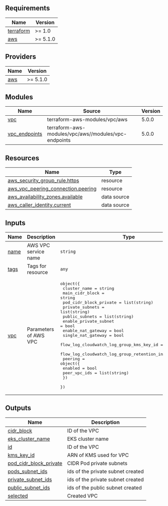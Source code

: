 <!-- BEGIN_TF_DOCS -->
## Requirements

| Name | Version |
|------|---------|
| <a name="requirement_terraform"></a> [terraform](#requirement\_terraform) | >= 1.0 |
| <a name="requirement_aws"></a> [aws](#requirement\_aws) | >= 5.1.0 |

## Providers

| Name | Version |
|------|---------|
| <a name="provider_aws"></a> [aws](#provider\_aws) | >= 5.1.0 |

## Modules

| Name | Source | Version |
|------|--------|---------|
| <a name="module_vpc"></a> [vpc](#module\_vpc) | terraform-aws-modules/vpc/aws | 5.0.0 |
| <a name="module_vpc_endpoints"></a> [vpc\_endpoints](#module\_vpc\_endpoints) | terraform-aws-modules/vpc/aws//modules/vpc-endpoints | 5.0.0 |

## Resources

| Name | Type |
|------|------|
| [aws_security_group_rule.https](https://registry.terraform.io/providers/hashicorp/aws/latest/docs/resources/security_group_rule) | resource |
| [aws_vpc_peering_connection.peering](https://registry.terraform.io/providers/hashicorp/aws/latest/docs/resources/vpc_peering_connection) | resource |
| [aws_availability_zones.available](https://registry.terraform.io/providers/hashicorp/aws/latest/docs/data-sources/availability_zones) | data source |
| [aws_caller_identity.current](https://registry.terraform.io/providers/hashicorp/aws/latest/docs/data-sources/caller_identity) | data source |

## Inputs

| Name | Description | Type | Default | Required |
|------|-------------|------|---------|:--------:|
| <a name="input_name"></a> [name](#input\_name) | AWS VPC service name | `string` | `"armonik-vpc"` | no |
| <a name="input_tags"></a> [tags](#input\_tags) | Tags for resource | `any` | `{}` | no |
| <a name="input_vpc"></a> [vpc](#input\_vpc) | Parameters of AWS VPC | <pre>object({<br>    cluster_name                                    = string<br>    main_cidr_block                                 = string<br>    pod_cidr_block_private                          = list(string)<br>    private_subnets                                 = list(string)<br>    public_subnets                                  = list(string)<br>    enable_private_subnet                           = bool<br>    enable_nat_gateway                              = bool<br>    single_nat_gateway                              = bool<br>    flow_log_cloudwatch_log_group_kms_key_id        = string<br>    flow_log_cloudwatch_log_group_retention_in_days = number<br>    peering = object({<br>      enabled      = bool<br>      peer_vpc_ids = list(string)<br>    })<br>  })</pre> | n/a | yes |

## Outputs

| Name | Description |
|------|-------------|
| <a name="output_cidr_block"></a> [cidr\_block](#output\_cidr\_block) | ID of the VPC |
| <a name="output_eks_cluster_name"></a> [eks\_cluster\_name](#output\_eks\_cluster\_name) | EKS cluster name |
| <a name="output_id"></a> [id](#output\_id) | ID of the VPC |
| <a name="output_kms_key_id"></a> [kms\_key\_id](#output\_kms\_key\_id) | ARN of KMS used for VPC |
| <a name="output_pod_cidr_block_private"></a> [pod\_cidr\_block\_private](#output\_pod\_cidr\_block\_private) | CIDR Pod private subnets |
| <a name="output_pods_subnet_ids"></a> [pods\_subnet\_ids](#output\_pods\_subnet\_ids) | ids of the private subnet created |
| <a name="output_private_subnet_ids"></a> [private\_subnet\_ids](#output\_private\_subnet\_ids) | ids of the private subnet created |
| <a name="output_public_subnet_ids"></a> [public\_subnet\_ids](#output\_public\_subnet\_ids) | ids of the public subnet created |
| <a name="output_selected"></a> [selected](#output\_selected) | Created VPC |
<!-- END_TF_DOCS -->

